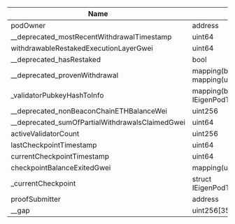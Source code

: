 | Name                                            | Type                                                    | Slot | Offset | Bytes | Contract                                               |
|-------------------------------------------------|---------------------------------------------------------|------|--------|-------|--------------------------------------------------------|
| podOwner                                        | address                                                 | 0    | 0      | 20    | src/contracts/pods/EigenPodStorage.sol:EigenPodStorage |
| __deprecated_mostRecentWithdrawalTimestamp      | uint64                                                  | 0    | 20     | 8     | src/contracts/pods/EigenPodStorage.sol:EigenPodStorage |
| withdrawableRestakedExecutionLayerGwei          | uint64                                                  | 1    | 0      | 8     | src/contracts/pods/EigenPodStorage.sol:EigenPodStorage |
| __deprecated_hasRestaked                        | bool                                                    | 1    | 8      | 1     | src/contracts/pods/EigenPodStorage.sol:EigenPodStorage |
| __deprecated_provenWithdrawal                   | mapping(bytes32 => mapping(uint64 => bool))             | 2    | 0      | 32    | src/contracts/pods/EigenPodStorage.sol:EigenPodStorage |
| _validatorPubkeyHashToInfo                      | mapping(bytes32 => struct IEigenPodTypes.ValidatorInfo) | 3    | 0      | 32    | src/contracts/pods/EigenPodStorage.sol:EigenPodStorage |
| __deprecated_nonBeaconChainETHBalanceWei        | uint256                                                 | 4    | 0      | 32    | src/contracts/pods/EigenPodStorage.sol:EigenPodStorage |
| __deprecated_sumOfPartialWithdrawalsClaimedGwei | uint64                                                  | 5    | 0      | 8     | src/contracts/pods/EigenPodStorage.sol:EigenPodStorage |
| activeValidatorCount                            | uint256                                                 | 6    | 0      | 32    | src/contracts/pods/EigenPodStorage.sol:EigenPodStorage |
| lastCheckpointTimestamp                         | uint64                                                  | 7    | 0      | 8     | src/contracts/pods/EigenPodStorage.sol:EigenPodStorage |
| currentCheckpointTimestamp                      | uint64                                                  | 7    | 8      | 8     | src/contracts/pods/EigenPodStorage.sol:EigenPodStorage |
| checkpointBalanceExitedGwei                     | mapping(uint64 => uint64)                               | 8    | 0      | 32    | src/contracts/pods/EigenPodStorage.sol:EigenPodStorage |
| _currentCheckpoint                              | struct IEigenPodTypes.Checkpoint                        | 9    | 0      | 64    | src/contracts/pods/EigenPodStorage.sol:EigenPodStorage |
| proofSubmitter                                  | address                                                 | 11   | 0      | 20    | src/contracts/pods/EigenPodStorage.sol:EigenPodStorage |
| __gap                                           | uint256[35]                                             | 12   | 0      | 1120  | src/contracts/pods/EigenPodStorage.sol:EigenPodStorage |
